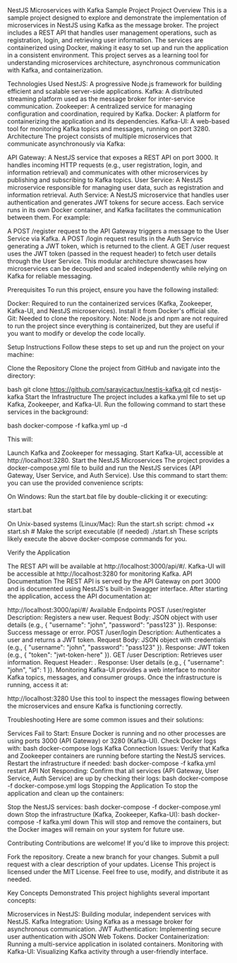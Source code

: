 NestJS Microservices with Kafka Sample Project
Project Overview
This is a sample project designed to explore and demonstrate the implementation of microservices in NestJS using Kafka as the message broker. The project includes a REST API that handles user management operations, such as registration, login, and retrieving user information. The services are containerized using Docker, making it easy to set up and run the application in a consistent environment. This project serves as a learning tool for understanding microservices architecture, asynchronous communication with Kafka, and containerization.

Technologies Used
NestJS: A progressive Node.js framework for building efficient and scalable server-side applications.
Kafka: A distributed streaming platform used as the message broker for inter-service communication.
Zookeeper: A centralized service for managing configuration and coordination, required by Kafka.
Docker: A platform for containerizing the application and its dependencies.
Kafka-UI: A web-based tool for monitoring Kafka topics and messages, running on port 3280.
Architecture
The project consists of multiple microservices that communicate asynchronously via Kafka:

API Gateway: A NestJS service that exposes a REST API on port 3000. It handles incoming HTTP requests (e.g., user registration, login, and information retrieval) and communicates with other microservices by publishing and subscribing to Kafka topics.
User Service: A NestJS microservice responsible for managing user data, such as registration and information retrieval.
Auth Service: A NestJS microservice that handles user authentication and generates JWT tokens for secure access.
Each service runs in its own Docker container, and Kafka facilitates the communication between them. For example:

A POST /register request to the API Gateway triggers a message to the User Service via Kafka.
A POST /login request results in the Auth Service generating a JWT token, which is returned to the client.
A GET /user request uses the JWT token (passed in the request header) to fetch user details through the User Service.
This modular architecture showcases how microservices can be decoupled and scaled independently while relying on Kafka for reliable messaging.

Prerequisites
To run this project, ensure you have the following installed:

Docker: Required to run the containerized services (Kafka, Zookeeper, Kafka-UI, and NestJS microservices). Install it from Docker's official site.
Git: Needed to clone the repository.
Note: Node.js and npm are not required to run the project since everything is containerized, but they are useful if you want to modify or develop the code locally.

Setup Instructions
Follow these steps to set up and run the project on your machine:

Clone the Repository
Clone the project from GitHub and navigate into the directory:

bash
git clone https://github.com/sarayicactux/nestjs-kafka.git
cd nestjs-kafka
Start the Infrastructure
The project includes a kafka.yml file to set up Kafka, Zookeeper, and Kafka-UI. Run the following command to start these services in the background:

bash
docker-compose -f kafka.yml up -d


This will:

Launch Kafka and Zookeeper for messaging.
Start Kafka-UI, accessible at http://localhost:3280.
Start the NestJS Microservices
The project provides a docker-compose.yml file to build and run the NestJS services (API Gateway, User Service, and Auth Service). Use this command to start them:
you can use the provided convenience scripts:

On Windows: Run the start.bat file by double-clicking it or executing:

start.bat

On Unix-based systems (Linux/Mac): Run the start.sh script:
chmod +x start.sh  # Make the script executable (if needed)
./start.sh
These scripts likely execute the above docker-compose commands for you.

Verify the Application

The REST API will be available at http://localhost:3000/api/#/.
Kafka-UI will be accessible at http://localhost:3280 for monitoring Kafka.
API Documentation
The REST API is served by the API Gateway on port 3000 and is documented using NestJS's built-in Swagger interface. After starting the application, access the API documentation at:

http://localhost:3000/api/#/
Available Endpoints
POST /user/register
Description: Registers a new user.
Request Body: JSON object with user details (e.g., { "username": "john", "password": "pass123" }).
Response: Success message or error.
POST /user/login
Description: Authenticates a user and returns a JWT token.
Request Body: JSON object with credentials (e.g., { "username": "john", "password": "pass123" }).
Response: JWT token (e.g., { "token": "jwt-token-here" }).
GET /user
Description: Retrieves user information.
Request Header: <jwt-token>.
Response: User details (e.g., { "username": "john", "id": 1 }).
Monitoring
Kafka-UI provides a web interface to monitor Kafka topics, messages, and consumer groups. Once the infrastructure is running, access it at:

http://localhost:3280
Use this tool to inspect the messages flowing between the microservices and ensure Kafka is functioning correctly.

Troubleshooting
Here are some common issues and their solutions:

Services Fail to Start: Ensure Docker is running and no other processes are using ports 3000 (API Gateway) or 3280 (Kafka-UI). Check Docker logs with:
bash
docker-compose logs
Kafka Connection Issues: Verify that Kafka and Zookeeper containers are running before starting the NestJS services. Restart the infrastructure if needed:
bash
docker-compose -f kafka.yml restart
API Not Responding: Confirm that all services (API Gateway, User Service, Auth Service) are up by checking their logs:
bash
docker-compose -f docker-compose.yml logs
Stopping the Application
To stop the application and clean up the containers:

Stop the NestJS services:
bash
docker-compose -f docker-compose.yml down
Stop the infrastructure (Kafka, Zookeeper, Kafka-UI):
bash
docker-compose -f kafka.yml down
This will stop and remove the containers, but the Docker images will remain on your system for future use.

Contributing
Contributions are welcome! If you'd like to improve this project:

Fork the repository.
Create a new branch for your changes.
Submit a pull request with a clear description of your updates.
License
This project is licensed under the MIT License. Feel free to use, modify, and distribute it as needed.

Key Concepts Demonstrated
This project highlights several important concepts:

Microservices in NestJS: Building modular, independent services with NestJS.
Kafka Integration: Using Kafka as a message broker for asynchronous communication.
JWT Authentication: Implementing secure user authentication with JSON Web Tokens.
Docker Containerization: Running a multi-service application in isolated containers.
Monitoring with Kafka-UI: Visualizing Kafka activity through a user-friendly interface.